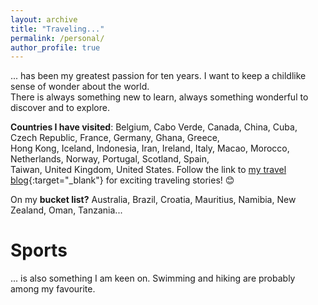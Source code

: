 ```yaml
---
layout: archive
title: "Traveling..."
permalink: /personal/
author_profile: true
---
```


... has been my greatest passion for ten years. I want to keep a childlike sense of wonder about the world. <br />
There is always something new to learn, always something wonderful to discover and to explore.

**Countries I have visited**: Belgium, Cabo Verde, Canada, China, Cuba, Czech Republic, France, Germany, Ghana, Greece, <br />
Hong Kong, Iceland, Indonesia, Iran, Ireland, Italy, Macao, Morocco, Netherlands, Norway, Portugal, Scotland, Spain, <br />
Taiwan, United Kingdom, United States. Follow the link to [my travel blog](https://www.myatlas.com/LuLvk/){:target="_blank"} for exciting traveling stories! :blush:

On my **bucket list?** Australia, Brazil, Croatia, Mauritius, Namibia, New Zealand, Oman, Tanzania...

Sports
====

... is also something I am keen on. Swimming and hiking are probably among my favourite. 
